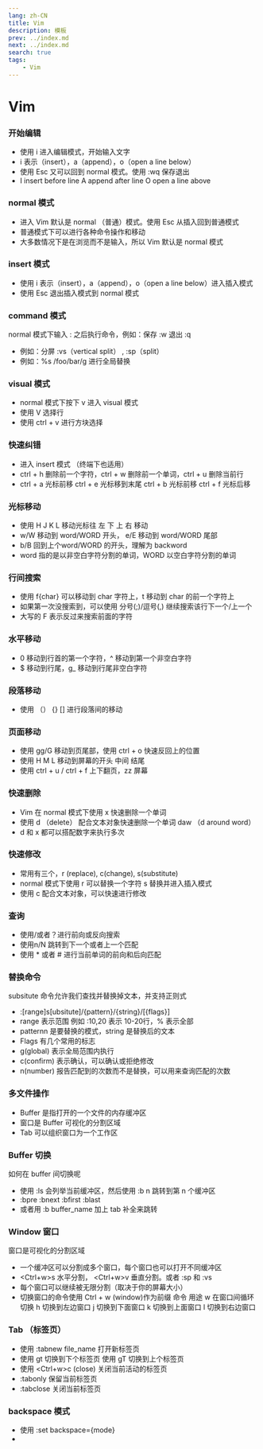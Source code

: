 ```yaml
---
lang: zh-CN
title: Vim 
description: 模板
prev: ../index.md
next: ../index.md
search: true
tags:
    - Vim 
---
```


# Vim 

### 开始编辑
+ 使用 i 进入编辑模式，开始输入文字
+ i 表示（insert），a（append），o（open a line below）
+ 使用 Esc 又可以回到 normal 模式。使用 :wq 保存退出
+ I insert before line A append after line O open a line above

### normal 模式 
+ 进入 Vim 默认是 normal （普通）模式。使用 Esc 从插入回到普通模式
+ 普通模式下可以进行各种命令操作和移动
+ 大多数情况下是在浏览而不是输入，所以 Vim 默认是 normal 模式

### insert 模式
+ 使用 i 表示（insert），a（append），o（open a line below）进入插入模式
+ 使用 Esc 退出插入模式到 normal 模式

### command 模式 
normal 模式下输入 : 之后执行命令，例如：保存 :w 退出 :q
+ 例如：分屏 :vs（vertical split） , :sp（split）
+ 例如：%s /foo/bar/g 进行全局替换

### visual 模式
+ normal 模式下按下 v 进入 visual 模式
+ 使用 V 选择行
+ 使用 ctrl + v 进行方块选择

### 快速纠错
+ 进入 insert 模式 （终端下也适用）
+ ctrl + h 删除前一个字符，ctrl + w 删除前一个单词，ctrl + u 删除当前行
+ ctrl + a 光标前移 ctrl + e 光标移到末尾 ctrl + b 光标前移 ctrl + f 光标后移

### 光标移动
+ 使用 H J K L 移动光标往 左 下 上 右 移动
+ w/W 移动到 word/WORD 开头， e/E 移动到 word/WORD 尾部
+ b/B 回到上个word/WORD 的开头，理解为 backword
+ word 指的是以非空白字符分割的单词，WORD 以空白字符分割的单词

### 行间搜索
+ 使用 f{char} 可以移动到 char 字符上，t 移动到 char 的前一个字符上
+ 如果第一次没搜索到，可以使用 分号(;)/逗号(,) 继续搜索该行下一个/上一个
+ 大写的 F 表示反过来搜索前面的字符

### 水平移动
+ 0 移动到行首的第一个字符，^ 移动到第一个非空白字符
+ $ 移动到行尾，g_ 移动到行尾非空白字符

### 段落移动
+ 使用 （） {} [] 进行段落间的移动

### 页面移动
+ 使用 gg/G 移动到页尾部，使用 ctrl + o 快速反回上的位置
+ 使用 H M L 移动到屏幕的开头 中间 结尾
+ 使用 ctrl + u / ctrl + f 上下翻页，zz 屏幕 

### 快速删除
+ Vim 在 normal 模式下使用 x 快速删除一个单词
+ 使用 d （delete） 配合文本对象快速删除一个单词 daw （d around word）
+ d 和 x 都可以搭配数字来执行多次

### 快速修改
+ 常用有三个，r (replace), c(change), s(substitute)
+ normal 模式下使用 r 可以替换一个字符 s 替换并进入插入模式
+ 使用 c 配合文本对象，可以快速进行修改

### 查询
+ 使用/或者？进行前向或反向搜索
+ 使用n/N 跳转到下一个或者上一个匹配
+ 使用 * 或者 # 进行当前单词的前向和后向匹配

### 替换命令
subsitute 命令允许我们查找并替换掉文本，并支持正则式
+ :[range]s[ubsitute]/{pattern}/{string}/[{flags}]
+ range 表示范围 例如 :10,20 表示 10-20行，% 表示全部
+ patternn 是要替换的模式，string 是替换后的文本
+ Flags 有几个常用的标志
+ g(global) 表示全局范围内执行
+ c(confirm) 表示确认，可以确认或拒绝修改
+ n(number) 报告匹配到的次数而不是替换，可以用来查询匹配的次数

### 多文件操作
+ Buffer 是指打开的一个文件的内存缓冲区
+ 窗口是 Buffer 可视化的分割区域
+ Tab 可以组织窗口为一个工作区

### Buffer 切换
如何在 buffer 间切换呢
+ 使用 :ls 会列举当前缓冲区，然后使用 :b n 跳转到第 n 个缓冲区
+ :bpre :bnext :bfirst :blast
+ 或者用 :b buffer_name 加上 tab 补全来跳转

### Window 窗口
窗口是可视化的分割区域
+ 一个缓冲区可以分割成多个窗口，每个窗口也可以打开不同缓冲区
+ <Ctrl+w>s 水平分割， <Ctrl+w>v 垂直分割。或者  :sp 和 :vs
+ 每个窗口可以继续被无限分割（取决于你的屏幕大小）
+ 切换窗口的命令使用 Ctrl + w (window)作为前缀
命令        用途
<C-w>w      在窗口间循环切换
<C-w>h      切换到左边窗口
<C-w>j      切换到下面窗口
<C-w>k      切换到上面窗口
<C-w>l      切换到右边窗口

### Tab （标签页）
+ 使用 :tabnew file_name 打开新标签页
+ 使用 gt 切换到下个标签页 使用 gT 切换到上个标签页
+ 使用 <Ctrl+w>c (close) 关闭当前活动的标签页
+ :tabonly 保留当前标签页
+ :tabclose 关闭当前标签页 

### backspace 模式
+ 使用 :set backspace={mode} 
+ 
 
